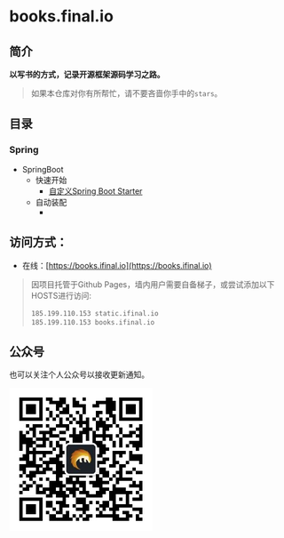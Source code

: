 # books.final.io

## 简介

**以写书的方式，记录开源框架源码学习之路。**

> 如果本仓库对你有所帮忙，请不要吝啬你手中的`stars`。

## 目录

### Spring

* SpringBoot
  * 快速开始
    * [自定义Spring Boot Starter](docs/_spring/boot/quick-start/how-to-custom-spring-boot-starter.md)
  * 自动装配
    * [](docs/_spring/boot/autoconfigure/)

## 访问方式：

* 在线：[https://books.ifinal.io](https://books.ifinal.io)

> 因项目托管于Github Pages，墙内用户需要自备梯子，或尝试添加以下HOSTS进行访问:
> ```text
> 185.199.110.153 static.ifinal.io
> 185.199.110.153 books.ifinal.io
> ```



## 公众号

也可以关注个人公众号以接收更新通知。

![ifinal](ifinal.jpg)